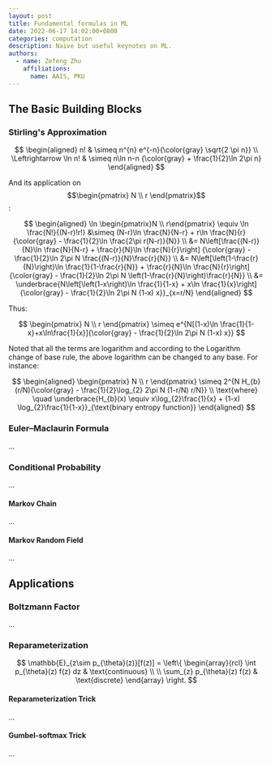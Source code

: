 ```yaml
---
layout: post
title: Fundamental formulas in ML
date: 2022-06-17 14:02:00+0800
categories: computation
description: Naive but useful keynotes on ML.
authors:
  - name: Zefeng Zhu
    affiliations:
      name: AAIS, PKU
---
```


## The Basic Building Blocks

### Stirling's Approximation

$$
\begin{aligned}
    n! & \simeq n^{n} e^{-n}{\color{gray} \sqrt{2 \pi n}} \\
    \Leftrightarrow \ln n! & \simeq n\ln n-n {\color{gray} + \frac{1}{2}\ln 2\pi n}
\end{aligned}
$$

And its application on $$\begin{pmatrix} N \\ r \end{pmatrix}$$:

$$
\begin{aligned}
    \ln \begin{pmatrix}N \\ r\end{pmatrix} \equiv \ln \frac{N!}{(N-r)!r!}
&\simeq (N-r)\ln \frac{N}{N-r} + r\ln \frac{N}{r} {\color{gray} - \frac{1}{2}\ln \frac{2\pi r(N-r)}{N}} \\
&= N\left[\frac{(N-r)}{N}\ln \frac{N}{N-r} + \frac{r}{N}\ln \frac{N}{r}\right] {\color{gray} - \frac{1}{2}\ln 2\pi N \frac{(N-r)}{N}\frac{r}{N}} \\
&= N\left[\left(1-\frac{r}{N}\right)\ln \frac{1}{1-\frac{r}{N}} + \frac{r}{N}\ln \frac{N}{r}\right] {\color{gray} - \frac{1}{2}\ln 2\pi N \left(1-\frac{r}{N}\right)\frac{r}{N}} \\
&= \underbrace{N\left[\left(1-x\right)\ln \frac{1}{1-x} + x\ln \frac{1}{x}\right] {\color{gray} - \frac{1}{2}\ln 2\pi N (1-x) x}}_{x=r/N}
\end{aligned}
$$

Thus:

$$
\begin{pmatrix} N \\ r \end{pmatrix} \simeq e^{N[(1-x)\ln \frac{1}{1-x}+x\ln\frac{1}{x}]{\color{gray} - \frac{1}{2}\ln 2\pi N (1-x) x}}
$$

Noted that all the terms are logarithm and according to the Logarithm change of base rule, the above logarithm can be changed to any base. For instance:

$$
\begin{aligned}
    \begin{pmatrix} N \\ r \end{pmatrix} \simeq 2^{N H_{b}(r/N){\color{gray} - \frac{1}{2}\log_{2} 2\pi N (1-r/N) r/N}} \\
\text{where} \quad \underbrace{H_{b}(x) \equiv x\log_{2}\frac{1}{x} + (1-x) \log_{2}\frac{1}{1-x}}_{\text{binary entropy function}}
\end{aligned}
$$

### Euler–Maclaurin Formula

...

### Conditional Probability

...

#### Markov Chain

...

#### Markov Random Field

...

## Applications

### Boltzmann Factor

...

### Reparameterization

$$
\mathbb{E}_{z\sim p_{\theta}(z)}[f(z)] = \left\{ \begin{array}{rcl} \int  p_{\theta}(z) f(z) dz & \text{continuous} \\ \\ \sum_{z} p_{\theta}(z) f(z) & \text{discrete} \end{array} \right.
$$

#### Reparameterization Trick

...

#### Gumbel-softmax Trick

...
